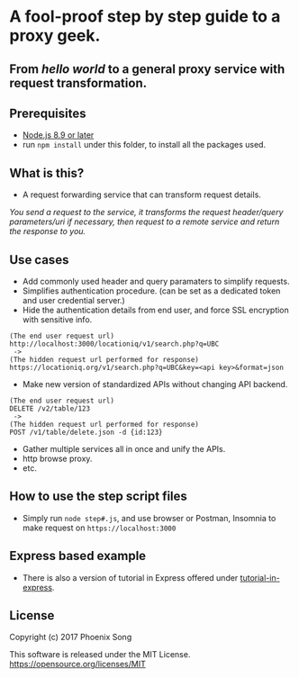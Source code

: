 # A fool-proof step by step guide to a proxy geek.

## From _hello world_ to a general proxy service with request transformation.

## Prerequisites

* [Node.js 8.9 or later](https://nodejs.org/en/download/)
* run `npm install` under this folder, to install all the packages used.

## What is this?

* A request forwarding service that can transform request details.

_You send a request to the service, it transforms the request header/query parameters/uri if necessary, then request to a remote service and return the response to you._

## Use cases

* Add commonly used header and query paramaters to simplify requests.
* Simplifies authentication procedure. (can be set as a dedicated token and user credential server.)
* Hide the authentication details from end user, and force SSL encryption with sensitive info.
```
(The end user request url)
http://localhost:3000/locationiq/v1/search.php?q=UBC
 ->
(The hidden request url performed for response)
https://locationiq.org/v1/search.php?q=UBC&key=<api key>&format=json
```
* Make new version of standardized APIs without changing API backend.
```
(The end user request url)
DELETE /v2/table/123
 ->
(The hidden request url performed for response)
POST /v1/table/delete.json -d {id:123}
```
* Gather multiple services all in once and unify the APIs.
* http browse proxy.
* etc.

## How to use the step script files

* Simply run `node step#.js`, and use browser or Postman, Insomnia to make request on
  `https://localhost:3000`

## Express based example

* There is also a version of tutorial in Express offered under [tutorial-in-express](node-proxy-tutorial/tutorial-in-express).

## License

Copyright (c) 2017 Phoenix Song

This software is released under the MIT License. https://opensource.org/licenses/MIT

